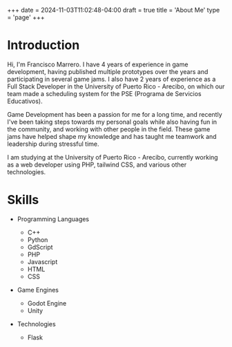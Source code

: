 +++
date = 2024-11-03T11:02:48-04:00
draft = true
title = 'About Me'
type = 'page'
+++

# Introduction
Hi, I'm Francisco Marrero. I have 4 years of experience in game development, having published multiple prototypes over the years and participating in several game jams. I also have 2 years of experience as a Full Stack Developer in the University of Puerto Rico - Arecibo, on which our team made a scheduling system for the PSE (Programa de Servicios Educativos).

Game Development has been a passion for me for a long time, and recently I've been taking steps towards my personal goals while also having fun in the community, and working with other people in the field. These game jams have helped shape my knowledge and has taught me teamwork and leadership during stressful time.

I am studying at the University of Puerto Rico - Arecibo, currently working as a web developer using PHP, tailwind CSS, and various other technologies.

# Skills
- Programming Languages
    - C++
    - Python
    - GdScript
    - PHP
    - Javascript
    - HTML
    - CSS

- Game Engines
    - Godot Engine
    - Unity

- Technologies
    - Flask
